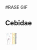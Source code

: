 #RASE GIF

## Cebidae

<img src="https://github.com/karen9/Amazonia/blob/master/Supplementary/media/cebidae_GIF_1.gif" width="40" height="40" />
